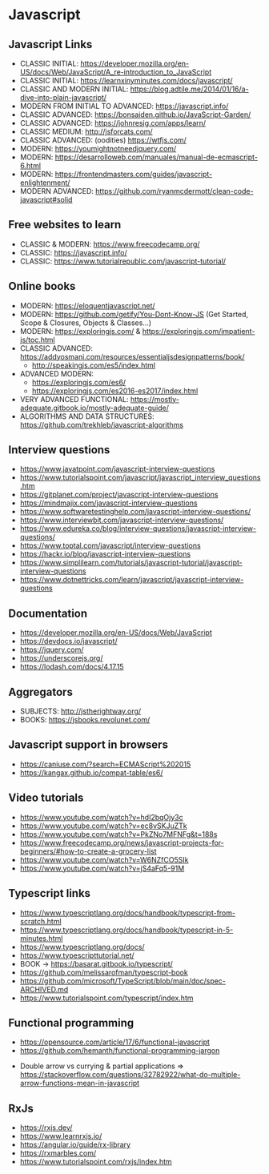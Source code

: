 # Javascript
## Javascript Links 
 - CLASSIC INITIAL: https://developer.mozilla.org/en-US/docs/Web/JavaScript/A_re-introduction_to_JavaScript
 - CLASSIC INITIAL: https://learnxinyminutes.com/docs/javascript/
 - CLASSIC AND MODERN INITIAL: https://blog.adtile.me/2014/01/16/a-dive-into-plain-javascript/
 - MODERN FROM INITIAL TO ADVANCED: https://javascript.info/
 - CLASSIC ADVANCED: https://bonsaiden.github.io/JavaScript-Garden/
 - CLASSIC ADVANCED: https://johnresig.com/apps/learn/
 - CLASSIC MEDIUM: http://jsforcats.com/
 - CLASSIC ADVANCED: (oodities) https://wtfjs.com/
 - MODERN: https://youmightnotneedjquery.com/
 - MODERN: https://desarrolloweb.com/manuales/manual-de-ecmascript-6.html
 - MODERN: https://frontendmasters.com/guides/javascript-enlightenment/
 - MODERN ADVANCED: https://github.com/ryanmcdermott/clean-code-javascript#solid
## Free websites to learn
 - CLASSIC & MODERN: https://www.freecodecamp.org/
 - CLASSIC: https://javascript.info/
 - CLASSIC: https://www.tutorialrepublic.com/javascript-tutorial/
## Online books
  - MODERN: https://eloquentjavascript.net/
  - MODERN: https://github.com/getify/You-Dont-Know-JS (Get Started, Scope & Closures, Objects & Classes...)
  - MODERN: https://exploringjs.com/ & https://exploringjs.com/impatient-js/toc.html
  - CLASSIC ADVANCED: https://addyosmani.com/resources/essentialjsdesignpatterns/book/
    - http://speakingjs.com/es5/index.html
  - ADVANCED MODERN: 
    - https://exploringjs.com/es6/
    - https://exploringjs.com/es2016-es2017/index.html
  - VERY ADVANCED FUNCTIONAL: https://mostly-adequate.gitbook.io/mostly-adequate-guide/
  - ALGORITHMS AND DATA STRUCTURES: https://github.com/trekhleb/javascript-algorithms
## Interview questions
 - https://www.javatpoint.com/javascript-interview-questions
 - https://www.tutorialspoint.com/javascript/javascript_interview_questions.htm
 - https://gitplanet.com/project/javascript-interview-questions
 - https://mindmajix.com/javascript-interview-questions
 - https://www.softwaretestinghelp.com/javascript-interview-questions/
 - https://www.interviewbit.com/javascript-interview-questions/
 - https://www.edureka.co/blog/interview-questions/javascript-interview-questions/
 - https://www.toptal.com/javascript/interview-questions
 - https://hackr.io/blog/javascript-interview-questions
 - https://www.simplilearn.com/tutorials/javascript-tutorial/javascript-interview-questions
 - https://www.dotnettricks.com/learn/javascript/javascript-interview-questions
## Documentation
  - https://developer.mozilla.org/en-US/docs/Web/JavaScript
  - https://devdocs.io/javascript/
  - https://jquery.com/
  - https://underscorejs.org/
  - https://lodash.com/docs/4.17.15
## Aggregators
  - SUBJECTS: http://jstherightway.org/
  - BOOKS: https://jsbooks.revolunet.com/
## Javascript support in browsers
  - https://caniuse.com/?search=ECMAScript%202015
  - https://kangax.github.io/compat-table/es6/
## Video tutorials
  - https://www.youtube.com/watch?v=hdI2bqOjy3c
  - https://www.youtube.com/watch?v=ec8vSKJuZTk
  - https://www.youtube.com/watch?v=PkZNo7MFNFg&t=188s
  - https://www.freecodecamp.org/news/javascript-projects-for-beginners/#how-to-create-a-grocery-list
  - https://www.youtube.com/watch?v=W6NZfCO5SIk
  - https://www.youtube.com/watch?v=jS4aFq5-91M
## Typescript links
  - https://www.typescriptlang.org/docs/handbook/typescript-from-scratch.html
  - https://www.typescriptlang.org/docs/handbook/typescript-in-5-minutes.html
  - https://www.typescriptlang.org/docs/
  - https://www.typescripttutorial.net/
  - BOOK -> https://basarat.gitbook.io/typescript/
  - https://github.com/melissarofman/typescript-book
  - https://github.com/microsoft/TypeScript/blob/main/doc/spec-ARCHIVED.md
  - https://www.tutorialspoint.com/typescript/index.htm
## Functional programming
 - https://opensource.com/article/17/6/functional-javascript
 - https://github.com/hemanth/functional-programming-jargon
 * Double arrow vs currying & partial applications => https://stackoverflow.com/questions/32782922/what-do-multiple-arrow-functions-mean-in-javascript
## RxJs
  - https://rxjs.dev/
  - https://www.learnrxjs.io/
  - https://angular.io/guide/rx-library
  - https://rxmarbles.com/
  - https://www.tutorialspoint.com/rxjs/index.htm

